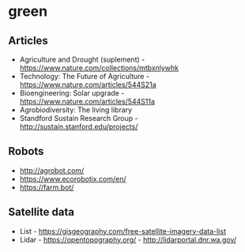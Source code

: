 # green

## Articles
- Agriculture and Drought (suplement) - https://www.nature.com/collections/mtbxnlywhk
- Technology: The Future of Agriculture - https://www.nature.com/articles/544S21a
- Bioengineering: Solar upgrade - https://www.nature.com/articles/544S11a
- Agrobiodiversity: The living library
- Standford Sustain Research Group - http://sustain.stanford.edu/projects/


## Robots
- http://agrobot.com/
- https://www.ecorobotix.com/en/
- https://farm.bot/

## Satellite data
- List - https://gisgeography.com/free-satellite-imagery-data-list
- Lidar - https://opentopography.org/ - http://lidarportal.dnr.wa.gov/
